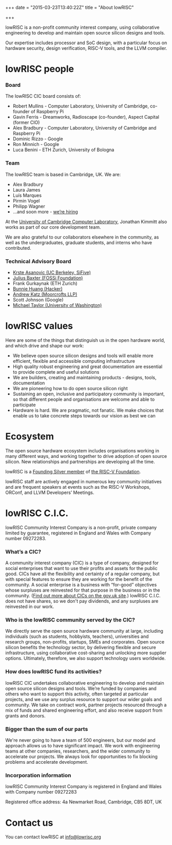 +++
date = "2015-03-23T13:40:22Z"
title = "About lowRISC"

+++

lowRISC is a non-profit community interest company, using collaborative engineering to develop and maintain open source silicon designs and tools.

Our expertise includes processor and SoC design, with a particular focus on  hardware security, design verification, RISC-V tools, and the LLVM compiler.

# lowRISC people

### Board
The lowRISC CIC board consists of:

 * Robert Mullins - Computer Laboratory, University of Cambridge, co-founder of Raspberry Pi
 * Gavin Ferris - Dreamworks, Radioscape (co-founder), Aspect Capital (former CIO)
 * Alex Bradbury - Computer Laboratory, University of Cambridge and Raspberry Pi
 * Dominic Rizzo - Google
 * Ron Minnich - Google
 * Luca Benini - ETH Zurich, University of Bologna


### Team
 The lowRISC team is based in Cambridge, UK. We are:

 * Alex Bradbury
 * Laura James
 * Luís Marques
 * Pirmin Vogel
 * Philipp Wagner
 * …and soon more - [we’re hiring](http://lowrisc.org/jobs/)

At the [University of Cambridge Computer Laboratory](http://www.cst.cam.ac.uk), Jonathan Kimmitt also works as part of our core development team.

 We are also grateful to our collaborators elsewhere in the community, as well as the undergraduates, graduate students, and interns who have contributed.

### Technical Advisory Board

 *   [Krste Asanovic (UC Berkeley, SiFive)](http://www.eecs.berkeley.edu/~krste/)
 *   [Julius Baxter (FOSSi Foundation)](http://juliusbaxter.net)
 *   Frank Gurkaynak (ETH Zurich)
 *   [Bunnie Huang (Hacker)](http://en.wikipedia.org/wiki/Andrew_Huang)
 *   [Andrew Katz (Moorcrofts LLP)](https://www.moorcrofts.com/about/andrew-katz/)
 *   Scott Johnson (Google)
 *   [Michael Taylor (University of Washington)](https://www.cs.washington.edu/people/faculty/profmbt)

# lowRISC values
 Here are some of the things that distinguish us in the open hardware world, and which drive and shape our work:

 *   We believe open source silicon designs and tools will enable more efficient, flexible and accessible computing infrastructure
 *   High quality robust engineering and great documentation are essential to provide  complete and useful solutions
 *   We are builders, creating and maintaining products - designs, tools, documentation
 *   We are pioneering how to do open source silicon right
 *   Sustaining an open, inclusive and participatory community is important, so that different people and organisations are welcome and able to participate
 *   Hardware is hard. We are pragmatic, not fanatic. We make choices that enable us to take concrete steps towards our vision as best we can

# Ecosystem
  The open source hardware ecosystem includes organisations working in many different ways, and working together to drive adoption of open source silicon. New relationships and partnerships are developing all the time.

  lowRISC is a [Founding Silver member](https://riscv.org/members-at-a-glance/) of [the RISC-V Foundation](https://riscv.org/).

  lowRISC staff are actively engaged in numerous key community initiatives and are frequent speakers at events such as the RISC-V Workshops, ORConf, and LLVM Developers’ Meetings.

# lowRISC C.I.C.
lowRISC Community Interest Company is a non-profit, private company limited by guarantee, registered in England and Wales with Company number 09272283.

### What’s a CIC?
  A community interest company (CIC) is a type of company, designed for social enterprises
  that want to use their profits and assets for the public good. CICs have all the flexibility and certainty of a regular company, but with special features to ensure they are working for the benefit of the community. A social enterprise is a business with “for-good” objectives whose surpluses are reinvested for that purpose in the business or in the community. ([Find out more about CICs on the gov.uk site](https://assets.publishing.service.gov.uk/government/uploads/system/uploads/attachment_data/file/641412/13-786-community-interest-companies-frequently-asked-questions.pdf).) lowRISC C.I.C. does not have shares, so we don't pay dividends, and any surpluses are reinvested in our work.

### Who is the lowRISC community served by the CIC?
  We directly serve the open source hardware community at large, including individuals (such as students, hobbyists, teachers), universities and research groups, non-profits, startups, SMEs and corporates. Open source silicon benefits the technology sector, by delivering flexible and secure infrastructure, using collaborative cost-sharing and unlocking more supplier options. Ultimately, therefore, we also support technology users worldwide.

### How does lowRISC fund its activities?
  lowRISC CIC undertakes collaborative engineering to develop and maintain open source silicon designs and tools. We’re funded by companies and others who want to support this activity, often targeted at particular projects, and we use any surplus resource to support our wider goals and community. We take on contract work, partner projects resourced through a mix of funds and shared engineering effort, and also receive support from grants and donors.

### Bigger than the sum of our parts
  We're never going to have a team of 500 engineers, but our model and approach allows us to have significant impact. We work with engineering teams at other companies, researchers, and the wider community to accelerate our projects. We always look for opportunities to fix blocking problems and accelerate development.

### Incorporation information

  lowRISC Community Interest Company is registered in England and Wales with Company number 09272283

  Registered office address: 4a Newmarket Road, Cambridge, CB5 8DT, UK

# Contact us
  You can contact lowRISC at info@lowrisc.org
